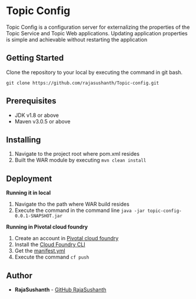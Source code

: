 # Topic Config

Topic Config is a configuration server for externalizing the properties of the Topic Service and Topic Web applications. Updating application properties is simple and achievable without restarting the application 

## Getting Started

Clone the repository to your local by executing the command in git bash.

```git clone https://github.com/rajasushanth/Topic-config.git```

## Prerequisites

* JDK v1.8 or above
* Maven v3.0.5 or above

## Installing

1. Navigate to the project root where pom.xml resides
2. Built the WAR module by executing ```mvn clean install```

## Deployment 
**Running it in local**

1. Navigate tho the path where WAR build resides
2. Execute the command in the command line
```java -jar topic-config-0.0.1-SNAPSHOT.jar```

**Running in Pivotal cloud foundry**
1. Create an account in [Pivotal cloud foundry](https://login.run.pivotal.io/login)
2. Install the [Cloud Foundry CLI](https://docs.cloudfoundry.org/cf-cli/install-go-cli.html)
3. Get the [manifest.yml](https://github.com/rajasushanth/Topic-manifest/blob/master/topic-config/manifest.yml)
4. Execute the command ```cf push```

## Author

* **RajaSushanth** - [GitHub RajaSushanth](https://github.com/rajasushanth)
